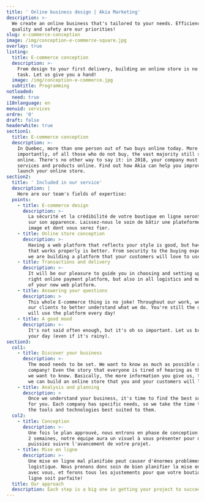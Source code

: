 ```yaml
---
title: ' Online business design | Akia Marketing'
description: >-
  We create an online business that's tailored to your needs. Efficiency,
  quality and safety are our priorities!
slug: e-commerce-conception
image: /img/conception-e-commerce-square.jpg
overlay: true
listing:
  title: E-commerce conception
  description: >-
    From design to your first delivery, building an online store is no easy
    task. Let us give you a hand!
  image: /img/conception-e-commerce.jpg
  subtitle: Programming
notloaded:
  need: true
i18nlanguage: en
menuid: services
ordre: '0'
draft: false
headerwhite: true
section1:
  title: E-commerce conception
  description: >-
    In Quebec, more than one person out of two buys online today. More
    importantly, of all those who do not buy, the vast majority still shop
    online. There's no other way to say it: in 2018, your company must offer its
    services and products online. Find out how Akia can help you improve or
    launch your online store.
section2:
  title: ' Included in our service'
  description: |
    Here are our team's fields of expertise:
  points:
    - title: E-commerce design
      description: >-
        La sécurité et la crédibilité de votre boutique en ligne seront basées
        sur son apparence. Laissez-nous le soin de bâtir une plateforme à votre
        image et dont vous serez fier.
    - title: Online store conception
      description: >-
        Having a web platform that reflects your style is good, but having one
        that works properly is better. From security to the buying experience,
        we are building a platform that your customers will love to use.
    - title: Transactions and delivery
      description: >-
        It will be our pleasure to guide you in choosing and setting up the
        right online payment platform, but also in all logistics and management
        of your new web platform.
    - title: Answering your questions
      description: >
        This whole E-commerce thing is no joke! Throughout our work, we educate
        our clients to better understand what we do. You're still the one who
        will use the platform every day!
    - title: A good mood
      description: >-
        It's not said often enough, but it's oh so important. Let us brighten
        your day (even if it's rainy).
section3:
  col1:
    - title: Discover your business
      description: >-
        The mood needs to be set. We want to know as much as possible about your
        company! Even the story that everyone is tired of hearing as the office,
        we want to know. Basically, the more information you give us, the more
        we can build an online store that you and your customers will love!
    - title: Analysis and planning
      description: >
        Once we understand your business, it's time to find the best solution
        for you. Each company has specific needs, so we take the time to choose
        the tools and technologies best suited to them. 
  col2:
    - title: Conception
      description: >-
        Une fois le plan approuvé, nous entrons en phase de conception. À chaque
        2 semaines, notre équipe aura un visuel à vous présenter pour que vous
        puissiez suivre l'avancement de votre projet. 
    - title: Mise en ligne
      description: >-
        Une mise en ligne mal planifiée peut causer d'énormes problèmes de
        logistique. Nous prenons donc soin de bien planifier la mise en ligne
        avec vous, et ferons tous les ajustements pour que votre boutique en
        ligne soit parfaite!
  title: Our approach
  description: Each step is a big one in getting your project to succeed.
---
```


